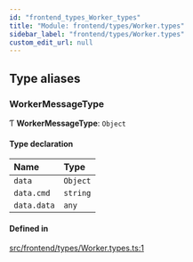 ```yaml
---
id: "frontend_types_Worker_types"
title: "Module: frontend/types/Worker.types"
sidebar_label: "frontend/types/Worker.types"
custom_edit_url: null
---
```


## Type aliases

### WorkerMessageType

Ƭ **WorkerMessageType**: `Object`

#### Type declaration

| Name | Type |
| :------ | :------ |
| `data` | `Object` |
| `data.cmd` | `string` |
| `data.data` | `any` |

#### Defined in

[src/frontend/types/Worker.types.ts:1](https://github.com/brainsatplay/datastreams-api-ts/blob/60f94d3/src/frontend/types/Worker.types.ts#L1)
